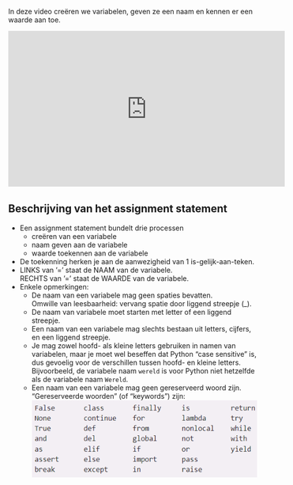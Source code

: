 In deze video creëren we variabelen, geven ze een naam en kennen er een waarde aan toe.

<div align="center">
<iframe width="560" height="315" src="https://www.youtube.com/embed/V58gHCwSxrw" title="YouTube video player" frameborder="0" allow="accelerometer; autoplay; clipboard-write; encrypted-media; gyroscope; picture-in-picture; web-share" allowfullscreen></iframe>
</div>

## Beschrijving van het assignment statement
<div>
  <ul>
    <li> Een assignment statement bundelt drie processen
      <ul>
        <li> creëren van een variabele </li>
        <li> naam geven aan de variabele </li>
        <li> waarde toekennen aan de variabele </li>
      </ul>
    </li>
    <li> De toekenning herken je aan de aanwezigheid van 1 is-gelijk-aan-teken. </li>
    <li> LINKS van ’=’ staat de NAAM van de variabele.<br>
         RECHTS van ’=’ staat de WAARDE van de variabele.
    </li>
    <li> Enkele opmerkingen:
      <ul>
        <li> De naam van een variabele mag geen spaties bevatten. <br>
             Omwille van leesbaarheid: vervang spatie door liggend streepje (_).
        </li>
        <li> De naam van variabele moet starten met letter of een liggend streepje. </li>
        <li> Een naam van een variabele mag slechts bestaan uit letters, cijfers, en een liggend streepje. </li>
        <li> Je mag zowel hoofd- als kleine letters gebruiken in namen van variabelen, maar je moet wel beseffen dat Python “case sensitive” is, dus gevoelig voor de verschillen tussen hoofd- en kleine letters. Bijvoorbeeld, de variabele naam <code>wereld</code> is voor Python niet hetzelfde als de variabele naam <code>Wereld</code>. </li>
        <li> Een naam van een variabele mag geen gereserveerd woord zijn. “Gereserveerde woorden” (of “keywords”) zijn: 
             <div align="center">
             <img src="media/keywords.png" align="center" width="500px" data-caption="Een naam van een variabele mag geen gereserveerd woord zijn." />
             </div>
        </li>
      </ul>
    </li>
  </ul>
</div>
